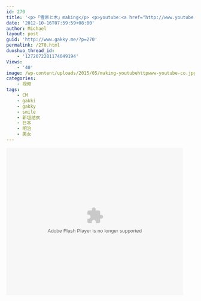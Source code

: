 ```yaml
---
id: 270
title: '<p>「雪原と木」making</p> <p>youtube:<a href="http://www.youtube.com/watch?v=2h6yqzmd61A" target="_blank">http://www.youtube.com/watch?v=2h6yqzmd61A</a> </p>'
date: '2012-10-16T07:59:59+08:00'
author: Michael
layout: post
guid: 'http://www.gakky.me/?p=270'
permalink: /270.html
duoshuo_thread_id:
    - '1272072281174049194'
Views:
    - '40'
image: /wp-content/uploads/2015/05/making-youtubehttpwww-youtube-co.jpg
categories:
    - 视频
tags:
    - CM
    - gakki
    - gakky
    - smile
    - 新垣结衣
    - 日本
    - 明治
    - 美女
---
```


<object height="394" width="473"><param name="allowscriptaccess" value="sameDomain"></param><param name="wmode" value="transparent"></param><param name="movie" value="http://player.youku.com/player.php/sid/115687612/v.swf"></param><param name="allowfullscreen" value="true"></param><embed allowfullscreen="true" allowscriptaccess="sameDomain" height="394" src="http://player.youku.com/player.php/sid/115687612/v.swf" type="application/x-shockwave-flash" width="473" wmode="transparent"></embed></object>